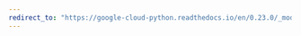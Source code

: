 ```yaml
---
redirect_to: "https://google-cloud-python.readthedocs.io/en/0.23.0/_modules/google/cloud/translate/client.html"
---
```

